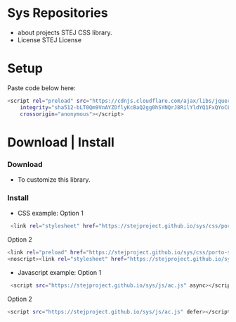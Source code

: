 # Sys Repositories
- about projects
 STEJ  CSS library.
- License STEJ License

# Setup
Paste code below here:
```bash
<script rel="preload" src="https://cdnjs.cloudflare.com/ajax/libs/jquery/3.5.1/jquery.min.js"
    integrity="sha512-bLT0Qm9VnAYZDflyKcBaQ2gg0hSYNQrJ8RilYldYQ1FxQYoCLtUjuuRuZo+fjqhx/qtq/1itJ0C2ejDxltZVFg=="
    crossorigin="anonymous"></script>
```

# Download | Install
### Download
- To customize this library.
### Install
- CSS example:
Option 1
```bash
 <link rel="stylesheet" href="https://stejproject.github.io/sys/css/porto-style.css">
```
Option 2
```bash
<link rel="preload" href="https://stejproject.github.io/sys/css/porto-style.css" as="style" onload="this.onload=null;this.rel='stylesheet'">
<noscript><link rel="stylesheet" href="https://stejproject.github.io/sys/css/porto-style.css"></noscript>
```
- Javascript example:
Option 1
```bash
 <script src="https://stejproject.github.io/sys/js/ac.js" async></script>
```
Option 2
```bash
<script src="https://stejproject.github.io/sys/js/ac.js" defer></script>
```
